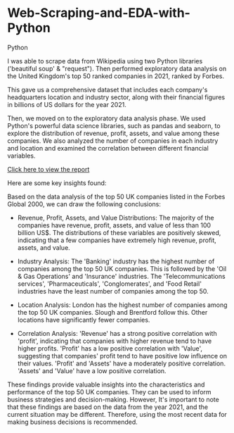 # Web-Scraping-and-EDA-with-Python
Python

I was able to scrape data from Wikipedia using two Python libraries ('beautiful soup' & "request"). Then performed exploratory data analysis on the United Kingdom's top 50 ranked companies in 2021, ranked by Forbes.

This gave us a comprehensive dataset that includes each company's headquarters location and industry sector, along with their financial figures in billions of US dollars for the year 2021.

Then, we moved on to the exploratory data analysis phase. We used Python's powerful data science libraries, such as pandas and seaborn, to explore the distribution of revenue, profit, assets, and value among these companies. We also analyzed the number of companies in each industry and location and examined the correlation between different financial variables.

[Click here to view the report](https://github.com/rajikudusadewale/Web-Scraping-and-EDA-with-Python/blob/main/Uk_forbes%20Ranks.ipynb)

Here are some key insights found:

Based on the data analysis of the top 50 UK companies listed in the Forbes Global 2000, we can draw the following conclusions:

- Revenue, Profit, Assets, and Value Distributions: The majority of the companies have revenue, profit, assets, and value of less than 100 billion US$. The distributions of these variables are positively skewed, indicating that a few companies have extremely high revenue, profit, assets, and value.

- Industry Analysis: The 'Banking' industry has the highest number of companies among the top 50 UK companies. This is followed by the 'Oil & Gas Operations' and 'Insurance' industries. The 'Telecommunications services', 'Pharmaceuticals', 'Conglomerates', and 'Food Retail' industries have the least number of companies among the top 50.

- Location Analysis: London has the highest number of companies among the top 50 UK companies. Slough and Brentford follow this. Other locations have significantly fewer companies.

- Correlation Analysis: 'Revenue' has a strong positive correlation with 'profit', indicating that companies with higher revenue tend to have higher profits. 'Profit' has a low positive correlation with 'Value', suggesting that companies' profit tend to have positive low influence on their values. 'Profit' and 'Assets' have a moderately positive correlation. 'Assets' and 'Value' have a low positive correlation.

These findings provide valuable insights into the characteristics and performance of the top 50 UK companies. They can be used to inform business strategies and decision-making. However, 
It's important to note that these findings are based on the data from the year 2021, and the current situation may be different. Therefore, using the most recent data for making business decisions is recommended.
